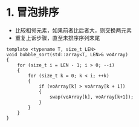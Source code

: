 # 1. 冒泡排序
* 比较相邻元素，如果前者比后者大，则交换两元素
* 重复上诉步骤，直至未排序序列末尾
```
template <typename T, size_t LEN>
void bubble_sort(std::array<T, LEN>& voArray)
{
	for (size_t i = LEN - 1; i > 0; --i)
	{
		for (size_t k = 0; k < i; ++k)
		{
			if (voArray[k] > voArray[k + 1])
			{
				swap(voArray[k], voArray[k+1]);
			}
		}
	}
}
```
